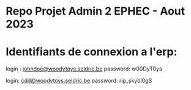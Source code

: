# Repo Projet Admin 2 EPHEC - Aout 2023

# Identifiants de connexion a l'erp:
login : johndoe@woodytoys.seldric.be
password: w00DyT0ys

login: cdd@woodytoys.seldric.be
password: rip_skybl0gS